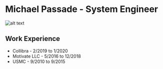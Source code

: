 # **Michael Passade - System Engineer**

![alt text](https://media-exp2.licdn.com/dms/image/C4D03AQGjh54_p1KSaA/profile-displayphoto-shrink_200_200/0?e=1585180800&v=beta&t=n3l_1XearsbA5IoXUDw4D3L8reUvqvXpG38RdLaBDsI "headshot")

## **Work Experience**
* Collibra - 2/2019 to 1/2020
* Motivate LLC - 5/2016 to 12/2018
* USMC - 9/2010 to 9/2015



